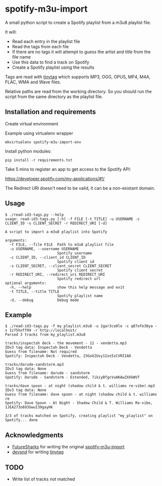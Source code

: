 # spotify-m3u-import

A small python script to create a Spotify playlist from a m3u8 playlist file.

It will:

  - Read each entry in the playlist file
  - Read the tags from each file
  - If there are no tags it will attempt to guess the artist and title from the file name
  - Use this data to find a track on Spotify
  - Create a Spotify playlist using the results

Tags are read with [tinytag](https://github.com/devsnd/tinytag/) which supports MP3, OGG, OPUS, MP4, M4A, FLAC, WMA and Wave files.

Relative paths are read from the working directory. So you should run the script from the same directory as the playlist file.

## Installation and requirements

Create virtual environment

Example using virtualenv wrapper
```
mkvirtualenv spotify-m3u-import-env
```

Install python modules:

```
pip install -r requirements.txt
```

Take 5 mins to register an app to get access to the Spotify API:

https://developer.spotify.com/my-applications/#!/

The Redirect URI doesn't need to be valid, it can be a non-existant domain.

## Usage

```
$ ./read-id3-tags.py --help
usage: read-id3-tags.py [-h] -f FILE [-t TITLE] -u USERNAME -c CLIENT_ID -s CLIENT_SECRET -r REDIRECT_URI [-d]

A script to import a m3u8 playlist into Spotify

arguments:
  -f FILE, --file FILE  Path to m3u8 playlist file
  -u USERNAME, --username USERNAME
                        Spotify username
  -c CLIENT_ID, --client_id CLIENT_ID
                        Spotify client id
  -s CLIENT_SECRET, --client_secret CLIENT_SECRET
                        Spotify client secret
  -r REDIRECT_URI, --redirect_uri REDIRECT_URI
                        Spotify redirect url
optional arguments:
  -h, --help            show this help message and exit
  -t TITLE, --title TITLE 
                        Spotify playlist name
  -d, --debug           Debug mode
```

## Example

```
$ ./read-id3-tags.py -f my_playlist.m3u8 -u 2gar3ca9le -c q87ofe38ya -s 1z75hnff99 -r http://localhost/
Parsed 3 tracks from my_playlist.m3u8

tracks/inspectah deck - the movement - 12 - vendetta.mp3
IDv3 tag data: Inspectah Deck - Vendetta
Guess from filename: Not required
Spotify: Inspectah Deck - Vendetta, 23GoX2Usy1Ios5zCVRIIAO

tracks/darude-sandstorm.mp3
IDv3 tag data: None
Guess from filename: darude - sandstorm
Spotify: Darude - Sandstorm - Extended, 7ikiyBfgcVuAKAwZXXkWVT

tracks/dave spoon - at night (shadow child & t. williams re-vibe).mp3
IDv3 tag data: None
Guess from filename: dave spoon - at night (shadow child & t. williams re
Spotify: Dave Spoon - At Night - Shadow Child & T. Williams Re-vibe, 1JEA273o693GwuI39gayHk

3/3 of tracks matched on Spotify, creating playlist "my_playlist" on Spotify... done
```

## Acknowledgments

 - [FutureSharks](https://github.com/FutureSharks) for writing the original [spotify-m3u-import](https://github.com/FutureSharks/spotify-m3u-import)
 - [devsnd](https://github.com/devsnd) for writing [tinytag](https://github.com/devsnd/tinytag/) 

## TODO

- Write list of tracks not matched